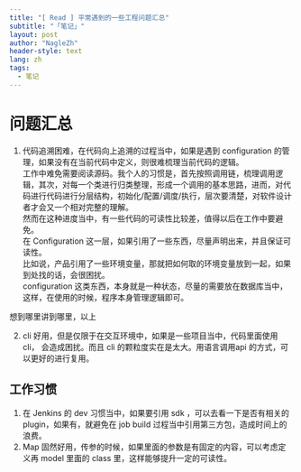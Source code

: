 ```yaml
---
title: "[ Read ] 平常遇到的一些工程问题汇总"
subtitle: "「笔记」"
layout: post
author: "NagleZh"
header-style: text
lang: zh
tags:
  - 笔记
---
```



# 问题汇总

1. 代码追溯困难，在代码向上追溯的过程当中，如果是遇到 configuration 的管理，如果没有在当前代码中定义，则很难梳理当前代码的逻辑。  
工作中难免需要阅读源码。我个人的习惯是，首先按照调用链，梳理调用逻辑，其次，对每一个类进行归类整理，形成一个调用的基本思路，进而，对代码进行代码进行分层结构，初始化/配置/调度/执行，层次要清楚，对软件设计者才会又一个相对完整的理解。  
然而在这种进度当中，有一些代码的可读性比较差，值得以后在工作中要避免。  
在 Configuration 这一层，如果引用了一些东西，尽量声明出来，并且保证可读性。  
比如说，产品引用了一些环境变量，那就把如何取的环境变量放到一起，如果到处找的话，会很困扰。  
configuration 这类东西，本身就是一种状态，尽量的需要放在数据库当中，这样，在使用的时候，程序本身管理逻辑即可。  

想到哪里讲到哪里，以上  

2. cli 好用，但是仅限于在交互环境中，如果是一些项目当中，代码里面使用 cli， 会造成困扰。而且 cli 的颗粒度实在是太大。用语言调用api 的方式，可以更好的进行复用。

## 工作习惯

1. 在 Jenkins 的 dev 习惯当中，如果要引用 sdk ，可以去看一下是否有相关的 plugin，如果有，就避免在 job build 过程当中引用第三方包，造成时间上的浪费。
2. Map 固然好用，传参的时候，如果里面的参数是有固定的内容，可以考虑定义再 model 里面的 class 里，这样能够提升一定的可读性。
